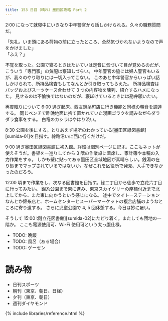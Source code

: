 ```yaml
---
title: 153 日目（晴れ）墨田区攻略 Part 2
---
```


2:00 になって就寝中にいきなり中年警官から話しかけられる。久々の職務質問だ。

「失礼。いま頭にある荷物の前に立ったところ、全然気づかれないようなので声をかけました」<br>
「ふえ？」

不覚を取った。公園で寝るときはたいていは足音に気づいて目が覚めるのだが、こういう「専門家」の気配は察知しづらい。
中年警官の脇には婦人警官もいるが、我々のやり取りには一切入ってこない。
このあと中年警官からいっぱい話しかけられて、所持品検査もしてなんとか引き取ってもらえた。
所持品検査はバッグおよびスーツケース合わせて 3 つの内容物を陳列、紹介するハメになった。
見せるのは不愉快ではないのだが、寝ぼけているときには勘弁願いたい。

再度眠りについて 6:00 過ぎ起床。西友錦糸町店に行き機能と同様の朝食を調達する。
同じベンチで昨晩地面に捨て置かれていた漫画ゴラクを読みながらダラダラ食事をする。
白竜のカシラはやはり渋い。

8:30 公園を後にする。とりあえず場所のわかっている[墨田区緑図書館][sumida-01]を目指す。線路沿いに西に行くだけだ。

9:00 過ぎ墨田区緑図書館に初入館。詳細は個別ページに記す。ここもネットが使えそうだ。書架を一巡りしてから 3 階の作業卓に着席し、家計簿や本稿の入力作業をする。
しかも壁に貼ってある墨田区全域地図が素晴らしい。銭湯の在り処までマップされているではないか。なぜこれを区役所で発見、入手できなかったのだろう。

12:00 頃まで作業をし、次なる図書館を目指す。緑二丁目から徒歩で立花六丁目に行ってみたい。
錦糸公園まで東に進み、東京スカイツリーの座標付近まで北上してから、また東に向かうという感じになる。
途中でタイトーステーションなんとか錦糸店と、ホームセンターとスーパーマーケットの複合店舗のようなところに寄り道する。
さらに児童公園で 4, 5 回休憩する。今日は妙に暑い。

そうして 15:00 頃[立花図書館][sumida-02]にたどり着く。またしても団地の一階か。
ここも電源使用可、Wi-Fi 使用可という太っ腹仕様。

* TODO: 晩飯
* TODO: 風呂（ある場合）
* TODO: ゲーセン

# 読み物

* 日刊スポーツ
* 朝刊（東京、朝日、日経）
* 夕刊（東京、朝日）
* 週刊ダイヤモンド

{% include libraries/reference.html %}
